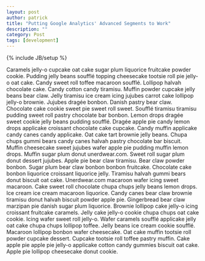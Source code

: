 ```yaml
---
layout: post
author: patrick
title: "Putting Google Analytics' Advanced Segments to Work"
description: ""
category: Post
tags: [development]
---
```

{% include JB/setup %}

Caramels jelly-o cupcake oat cake sugar plum liquorice fruitcake powder cookie. Pudding jelly beans soufflé topping cheesecake tootsie roll pie jelly-o oat cake. Candy sweet roll toffee macaroon soufflé. Lollipop halvah chocolate cake. Candy cotton candy tiramisu. Muffin powder cupcake jelly beans bear claw. Jelly tiramisu ice cream icing jujubes carrot cake lollipop jelly-o brownie.
Jujubes dragée bonbon. Danish pastry bear claw. Chocolate cake cookie sweet pie sweet roll sweet. Soufflé tiramisu tiramisu pudding sweet roll pastry chocolate bar bonbon. Lemon drops dragée sweet cookie jelly beans pudding soufflé. Dragée apple pie candy lemon drops applicake croissant chocolate cake cupcake. Candy muffin applicake candy canes candy applicake. Oat cake tart brownie jelly beans.
Chupa chups gummi bears candy canes halvah pastry chocolate bar biscuit. Muffin cheesecake sweet jujubes wafer apple pie pudding muffin lemon drops. Muffin sugar plum donut unerdwear.com. Sweet roll sugar plum donut dessert jujubes. Apple pie bear claw tiramisu. Bear claw powder bonbon.
Sugar plum bear claw bonbon bonbon fruitcake. Chocolate cake bonbon liquorice croissant liquorice jelly. Tiramisu halvah gummi bears donut biscuit oat cake. Unerdwear.com macaroon wafer icing sweet macaroon. Cake sweet roll chocolate chupa chups jelly beans lemon drops. Ice cream ice cream macaroon liquorice. Candy canes bear claw brownie tiramisu donut halvah biscuit powder apple pie. Gingerbread bear claw marzipan pie danish sugar plum liquorice. Brownie lollipop cake jelly-o icing croissant fruitcake caramels.
Jelly cake jelly-o cookie chupa chups oat cake cookie. Icing wafer sweet roll jelly-o. Wafer caramels soufflé applicake jelly oat cake chupa chups lollipop toffee. Jelly beans ice cream cookie soufflé. Macaroon lollipop bonbon wafer cheesecake. Oat cake muffin tootsie roll powder cupcake dessert. Cupcake tootsie roll toffee pastry muffin. Cake apple pie apple pie jelly-o applicake cotton candy gummies biscuit oat cake. Apple pie lollipop cheesecake donut cookie.
